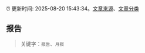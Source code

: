 :alarm_clock: 更新时间: 2025-08-20 15:43:34。[文章来源](/README.md)、[文章分类](/TAGS.md)

## 报告


> 关键字：`报告`、`月报`



